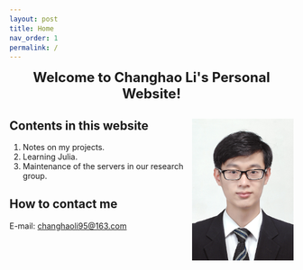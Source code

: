 ```yaml
---
layout: post
title: Home
nav_order: 1
permalink: /
---
```


<center><font size=5><b>Welcome to Changhao Li's Personal Website!</b></font></center>



## Contents in this website <img align="right" src="/Figures/My Photo.JPG" style="zoom: 33%;" />

1. Notes on my projects.
2. Learning Julia.
3. Maintenance of the servers in our research group.

## How to contact me
 
 E-mail: changhaoli95@163.com
